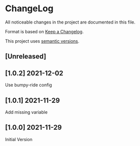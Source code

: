 ChangeLog
=========

All noticeable changes in the project  are documented in this file.

Format is based on [Keep a Changelog](https://keepachangelog.com/en/1.0.0/).

This project uses [semantic versions](https://semver.org/spec/v2.0.0.html).

## [Unreleased]

## [1.0.2] 2021-12-02

Use bumpy-ride config

## [1.0.1] 2021-11-29

Add missing variable

## [1.0.0] 2021-11-29

Initial Version
